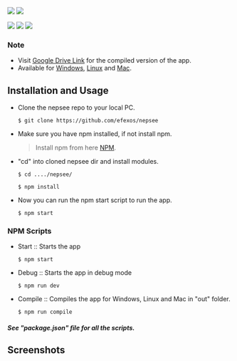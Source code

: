![](https://img.shields.io/badge/efexos-nepsee-brightgreen)
![](https://img.shields.io/badge/version-2.1.3-purple)

![](https://img.shields.io/badge/-Electron-blue)
![](https://img.shields.io/badge/-Javascript-orange)
![](https://img.shields.io/badge/-HTML-red)

### Note
- Visit [Google Drive Link](https://drive.google.com/drive/folders/1BiMXNkvClyFFvJmoSuCYRO4m72AWJv8X?usp=sharing) for the compiled version of the app.
 - Available for [Windows](https://drive.google.com/file/d/1xeyg5brzme4cWpgvfjyPaQ24zN-12dH4/view?usp=sharing), [Linux](https://drive.google.com/file/d/1ifu6XY4ou0Zyt23g6Qul0UURui-NRVRt/view?usp=sharing) and [Mac](https://drive.google.com/file/d/13ObRgVTJR5ADM7vB4kv17rGNhhbfJ06v/view?usp=sharing). 

## Installation and Usage
 - Clone the nepsee repo to your local PC.

    `$ git clone https://github.com/efexos/nepsee`
 
 - Make sure you have npm installed, if not install npm.
    > Install npm from here [NPM](https://www.npmjs.com/get-npm).
 - "cd" into cloned nepsee dir and install modules.

    `$ cd ..../nepsee/`

    `$ npm install`
 
 - Now you can run the npm start script to run the app.
 
    `$ npm start`

### NPM Scripts
 - Start :: Starts the app

    `$ npm start`
 
 - Debug :: Starts the app in debug mode

    `$ npm run dev`

 - Compile :: Compiles the app for Windows, Linux and Mac in "out" folder.

    `$ npm run compile`

 ##### See "package.json" file for all the scripts.

## Screenshots